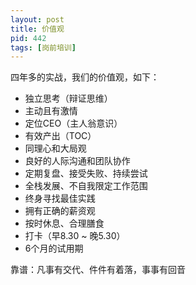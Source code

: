 ```yaml
---
layout: post
title: 价值观
pid: 442
tags: [岗前培训]
---
```


四年多的实战，我们的价值观，如下：

+ 独立思考（辩证思维）
+ 主动且有激情
+ 定位CEO（主人翁意识）
+ 有效产出（TOC）
+ 同理心和大局观
+ 良好的人际沟通和团队协作
+ 定期复盘、接受失败、持续尝试
+ 全栈发展、不自我限定工作范围
+ 终身寻找最佳实践
+ 拥有正确的薪资观
+ 按时休息、合理膳食
+ 打卡（早8.30 ~ 晚5.30）
+ 6个月的试用期

靠谱：凡事有交代、件件有着落，事事有回音

